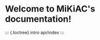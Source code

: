 Welcome to MiKiAC\'s documentation!
===================================

::: {.toctree}
intro api/index
:::
